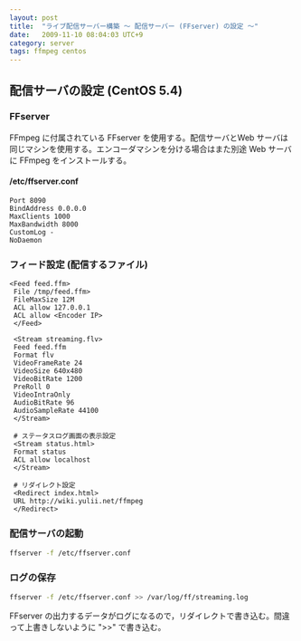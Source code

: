 ```yaml
---
layout: post
title:  "ライブ配信サーバー構築 〜 配信サーバー (FFserver) の設定 〜"
date:   2009-11-10 08:04:03 UTC+9
category: server
tags: ffmpeg centos
---
```


## 配信サーバの設定 (CentOS 5.4)

### FFserver

FFmpeg に付属されている FFserver を使用する。配信サーバとWeb サーバは同じマシンを使用する。エンコーダマシンを分ける場合はまた別途 Web サーバに FFmpeg をインストールする。

#### /etc/ffserver.conf

```
Port 8090
BindAddress 0.0.0.0
MaxClients 1000
MaxBandwidth 8000
CustomLog -
NoDaemon
```

### フィード設定 (配信するファイル)

```
<Feed feed.ffm>
 File /tmp/feed.ffm>
 FileMaxSize 12M
 ACL allow 127.0.0.1
 ACL allow <Encoder IP>
 </Feed>

 <Stream streaming.flv>
 Feed feed.ffm
 Format flv
 VideoFrameRate 24
 VideoSize 640x480
 VideoBitRate 1200
 PreRoll 0
 VideoIntraOnly
 AudioBitRate 96
 AudioSampleRate 44100
 </Stream>

 # ステータスログ画面の表示設定
 <Stream status.html>
 Format status
 ACL allow localhost
 </Stream>

 # リダイレクト設定
 <Redirect index.html>
 URL http://wiki.yulii.net/ffmpeg
 </Redirect>
```

### 配信サーバの起動

```sh
ffserver -f /etc/ffserver.conf
```

### ログの保存

```sh
ffserver -f /etc/ffserver.conf >> /var/log/ff/streaming.log
```

FFserver の出力するデータがログになるので，リダイレクトで書き込む。間違って上書きしないように ">>" で書き込む。

